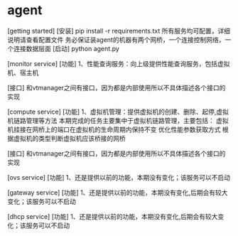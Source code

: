 agent
=====
[getting started]
  [安装]
    pip install -r requirements.txt
    所有服务均可配置，详细说明请查看配置文件
    务必保证装agent的机器有两个网桥，一个连接控制网络，一个连接数据层面
  [启动]
    python agent.py

[monitor service]
  [功能]
  1、性能查询服务：向上级提供性能查询服务，包括虚拟机、宿主机

  [接口]
  和vtmanager之间有接口，因为都是内部使用所以不具体描述各个接口的实现

[compute service]
  [功能]
  1、虚拟机管理：提供虚拟机的创建、删除、起停,虚拟机链路管理等方法
  本期完成的任务主要集中于虚拟机链路管理，主要包括：
  虚拟机挂接在网桥上的端口在虚拟机的生命周期内保持不变
  优化性能参数获取方式
  根据虚拟机的类型判断虚拟机应该桥接的网桥

  [接口]
  和vtmanager之间有接口，因为都是内部使用所以不具体描述各个接口的实现

[ovs service]
  [功能]
  1、还是提供以前的功能，本期没有变化；该服务可以不启动

[gateway service]
  [功能]
  1、还是提供以前的功能，本期没有变化,后期会有较大变化；该服务可以不启动

[dhcp service]
  [功能]
  1、还是提供以前的功能，本期没有变化,后期会有较大变化；该服务可以不启动
